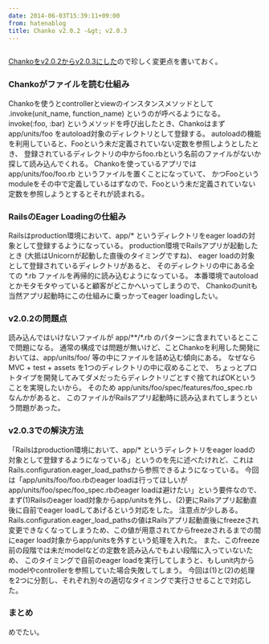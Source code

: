 ```yaml
---
date: 2014-06-03T15:39:11+09:00
from: hatenablog
title: Chanko v2.0.2 -&gt; v2.0.3
---
```


<p><img src="http://cdn-ak.f.st-hatena.com/images/fotolife/r/r7kamura/20140603/20140603153829.png" alt=""></p>

<p><a href="https://github.com/cookpad/chanko/compare/v2.0.2...v2.0.3">Chankoをv2.0.2からv2.0.3にした</a>ので珍しく変更点を書いておく。</p>

<h3>Chankoがファイルを読む仕組み</h3>

<p>Chankoを使うとcontrollerとviewのインスタンスメソッドとして .invoke(unit_name, function_name) というのが呼べるようになる。
invoke(:foo, :bar) というメソッドを呼び出したとき、Chankoはまず app/units/foo をautoload対象のディレクトリとして登録する。
autoloadの機能を利用していると、Fooという未だ定義されていない定数を参照しようとしたとき、
登録されているディレクトリの中からfoo.rbという名前のファイルがないか探して読み込んでくれる。
Chankoを使っているアプリでは app/units/foo/foo.rb というファイルを置くことになっていて、
かつFooというmoduleをその中で定義しているはずなので、Fooという未だ定義されていない定数を参照しようとするとそれが読まれる。</p>

<h3>RailsのEager Loadingの仕組み</h3>

<p>Railsはproduction環境において、app/* というディレクトリをeager loadの対象として登録するようになっている。
production環境でRailsアプリが起動したとき (大抵はUnicornが起動した直後のタイミングですね)、
eager loadの対象として登録されているディレクトリがあると、
そのディレクトリの中にある全ての *.rb ファイルを再帰的に読み込むようになっている。
本番環境でautoloadとかモタモタやっていると顧客がどこかへいってしまうので、
Chankoのunitも当然アプリ起動時にこの仕組みに乗っかってeager loadingしたい。</p>

<h3>v2.0.2の問題点</h3>

<p>読み込んではいけないファイルが app/**/*.rb のパターンに含まれているとここで問題になる。
通常の構成では問題が無いけど、ことChankoを利用した開発においては、app/units/foo/ 等の中にファイルを詰め込む傾向にある。
なぜなら MVC + test + assets を1つのディレクトリの中に収めることで、
ちょっとプロトタイプを開発してみてダメだったらディレクトリごとすぐ捨てればOKということを実現したいから。
そのため app/units/foo/spec/features/foo_spec.rb なんかがあると、
このファイルがRailsアプリ起動時に読み込まれてしまうという問題があった。</p>

<h3>v2.0.3での解決方法</h3>

<p>「Railsはproduction環境において、app/* というディレクトリをeager loadの対象として登録するようになっている」というのを先に述べたけれど、これはRails.configuration.eager_load_pathsから参照できるようになっている。
今回は「app/units/foo/foo.rbのeager loadは行ってほしいがapp/units/foo/spec/foo_spec.rbのeager loadは避けたい」という要件なので、
まず(1)Railsのeager load対象からapp/unitsを外し、(2)更にRailsアプリ起動直後に自前でeager loadしてあげるという対応をした。
注意点が少しある。Rails.configuration.eager_load_pathsの値はRailsアプリ起動直後にfreezeされ
変更できなくなってしまうため、この値が用意されてからfreezeされるまでの間にeager load対象からapp/unitsを外すという処理を入れた。
また、このfreeze前の段階では未だmodelなどの定数を読み込んでもよい段階に入っていないため、
このタイミングで自前のeager loadを実行してしまうと、もしunit内からmodelやcontrollerを参照していた場合失敗してしまう。
今回は(1)と(2)の処理を2つに分割し、それぞれ別々の適切なタイミングで実行させることで対応した。</p>

<h3>まとめ</h3>

<p>めでたい。</p>

<p><img src="http://cdn-ak.f.st-hatena.com/images/fotolife/r/r7kamura/20140603/20140603153449.png" alt=""></p>

